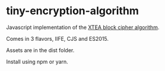 tiny-encryption-algorithm
=========================

Javascript implementation of the [XTEA block cipher algorithm](https://en.wikipedia.org/wiki/XTEA).

Comes in 3 flavors, IIFE, CJS and ES2015.

Assets are in the dist folder.

Install using npm or yarn. 
